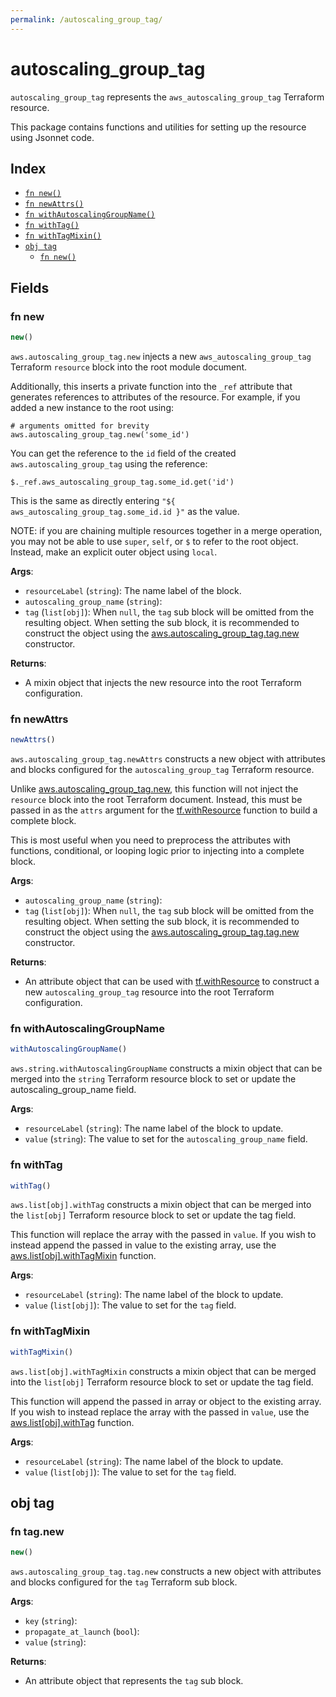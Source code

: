 ```yaml
---
permalink: /autoscaling_group_tag/
---
```


# autoscaling_group_tag

`autoscaling_group_tag` represents the `aws_autoscaling_group_tag` Terraform resource.



This package contains functions and utilities for setting up the resource using Jsonnet code.


## Index

* [`fn new()`](#fn-new)
* [`fn newAttrs()`](#fn-newattrs)
* [`fn withAutoscalingGroupName()`](#fn-withautoscalinggroupname)
* [`fn withTag()`](#fn-withtag)
* [`fn withTagMixin()`](#fn-withtagmixin)
* [`obj tag`](#obj-tag)
  * [`fn new()`](#fn-tagnew)

## Fields

### fn new

```ts
new()
```


`aws.autoscaling_group_tag.new` injects a new `aws_autoscaling_group_tag` Terraform `resource`
block into the root module document.

Additionally, this inserts a private function into the `_ref` attribute that generates references to attributes of the
resource. For example, if you added a new instance to the root using:

    # arguments omitted for brevity
    aws.autoscaling_group_tag.new('some_id')

You can get the reference to the `id` field of the created `aws.autoscaling_group_tag` using the reference:

    $._ref.aws_autoscaling_group_tag.some_id.get('id')

This is the same as directly entering `"${ aws_autoscaling_group_tag.some_id.id }"` as the value.

NOTE: if you are chaining multiple resources together in a merge operation, you may not be able to use `super`, `self`,
or `$` to refer to the root object. Instead, make an explicit outer object using `local`.

**Args**:
  - `resourceLabel` (`string`): The name label of the block.
  - `autoscaling_group_name` (`string`): 
  - `tag` (`list[obj]`):  When `null`, the `tag` sub block will be omitted from the resulting object. When setting the sub block, it is recommended to construct the object using the [aws.autoscaling_group_tag.tag.new](#fn-autoscaling_group_tagtagnew) constructor.

**Returns**:
- A mixin object that injects the new resource into the root Terraform configuration.


### fn newAttrs

```ts
newAttrs()
```


`aws.autoscaling_group_tag.newAttrs` constructs a new object with attributes and blocks configured for the `autoscaling_group_tag`
Terraform resource.

Unlike [aws.autoscaling_group_tag.new](#fn-autoscaling_group_tagnew), this function will not inject the `resource`
block into the root Terraform document. Instead, this must be passed in as the `attrs` argument for the
[tf.withResource](https://github.com/tf-libsonnet/core/tree/main/docs#fn-withresource) function to build a complete block.

This is most useful when you need to preprocess the attributes with functions, conditional, or looping logic prior to
injecting into a complete block.

**Args**:
  - `autoscaling_group_name` (`string`): 
  - `tag` (`list[obj]`):  When `null`, the `tag` sub block will be omitted from the resulting object. When setting the sub block, it is recommended to construct the object using the [aws.autoscaling_group_tag.tag.new](#fn-autoscaling_group_tagtagnew) constructor.

**Returns**:
  - An attribute object that can be used with [tf.withResource](https://github.com/tf-libsonnet/core/tree/main/docs#fn-withresource) to construct a new `autoscaling_group_tag` resource into the root Terraform configuration.


### fn withAutoscalingGroupName

```ts
withAutoscalingGroupName()
```

`aws.string.withAutoscalingGroupName` constructs a mixin object that can be merged into the `string`
Terraform resource block to set or update the autoscaling_group_name field.



**Args**:
  - `resourceLabel` (`string`): The name label of the block to update.
  - `value` (`string`): The value to set for the `autoscaling_group_name` field.


### fn withTag

```ts
withTag()
```

`aws.list[obj].withTag` constructs a mixin object that can be merged into the `list[obj]`
Terraform resource block to set or update the tag field.

This function will replace the array with the passed in `value`. If you wish to instead append the
passed in value to the existing array, use the [aws.list[obj].withTagMixin](TODO) function.


**Args**:
  - `resourceLabel` (`string`): The name label of the block to update.
  - `value` (`list[obj]`): The value to set for the `tag` field.


### fn withTagMixin

```ts
withTagMixin()
```

`aws.list[obj].withTagMixin` constructs a mixin object that can be merged into the `list[obj]`
Terraform resource block to set or update the tag field.

This function will append the passed in array or object to the existing array. If you wish
to instead replace the array with the passed in `value`, use the [aws.list[obj].withTag](TODO)
function.


**Args**:
  - `resourceLabel` (`string`): The name label of the block to update.
  - `value` (`list[obj]`): The value to set for the `tag` field.


## obj tag



### fn tag.new

```ts
new()
```


`aws.autoscaling_group_tag.tag.new` constructs a new object with attributes and blocks configured for the `tag`
Terraform sub block.



**Args**:
  - `key` (`string`): 
  - `propagate_at_launch` (`bool`): 
  - `value` (`string`): 

**Returns**:
  - An attribute object that represents the `tag` sub block.
